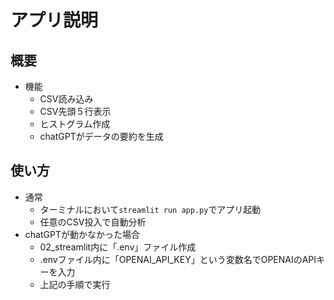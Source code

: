 # アプリ説明
## 概要
* 機能
  - CSV読み込み
  - CSV先頭５行表示
  - ヒストグラム作成
  - chatGPTがデータの要約を生成

## 使い方
* 通常
  - ターミナルにおいて`streamlit run app.py`でアプリ起動
  - 任意のCSV投入で自動分析
* chatGPTが動かなかった場合
  - 02_streamlit内に「.env」ファイル作成
  - .envファイル内に「OPENAI_API_KEY」という変数名でOPENAIのAPIキーを入力
  - 上記の手順で実行